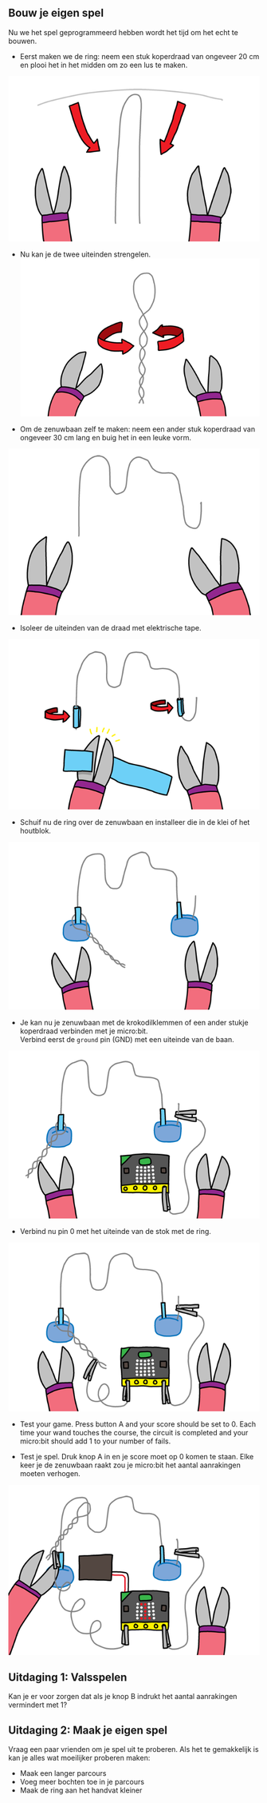 ## Bouw je eigen spel

Nu we het spel geprogrammeerd hebben wordt het tijd om het echt te bouwen.


+ Eerst maken we de ring: neem een stuk koperdraad van ongeveer 20 cm en plooi het in het midden om zo een lus te maken.

![screenshot](images/frustration-wand-bend.png)

+ Nu kan je de twee uiteinden strengelen.
![screenshot](images/frustration-wand-twist.png)

+ Om de zenuwbaan zelf te maken: neem een ander stuk koperdraad van ongeveer 30 cm lang en buig het in een leuke vorm. 

![screenshot](images/frustration-course-bend.png)

+ Isoleer de uiteinden van de draad met elektrische tape.

![screenshot](images/frustration-course-tape.png)

+ Schuif nu de ring over de zenuwbaan en installeer die in de klei of het houtblok.

![screenshot](images/frustration-course-putty.png)

+ Je kan nu je zenuwbaan met de krokodilklemmen of een ander stukje koperdraad verbinden met je micro:bit.  
Verbind eerst de `ground` pin (GND) met een uiteinde van de baan.

![screenshot](images/frustration-gnd-connect.png)

+ Verbind nu pin 0 met het uiteinde van de stok met de ring. 

![screenshot](images/frustration-pin0-connect.png)

+ Test your game. Press button A and your score should be set to 0. Each time your wand touches the course, the circuit is completed and your micro:bit should add 1 to your number of fails.

+ Test je spel. Druk knop A in en je score moet op 0 komen te staan. Elke keer je de zenuwbaan raakt zou je micro:bit het aantal aanrakingen moeten verhogen.

![screenshot](images/frustration-final.png)



## Uitdaging 1: Valsspelen
Kan je er voor zorgen dat als je knop B indrukt het aantal aanrakingen vermindert met 1?


## Uitdaging 2: Maak je eigen spel
Vraag een paar vrienden om je spel uit te proberen. Als het te gemakkelijk is kan je alles wat moeilijker proberen maken:

  + Maak een langer parcours
  + Voeg meer bochten toe in je parcours
  + Maak de ring aan het handvat kleiner
